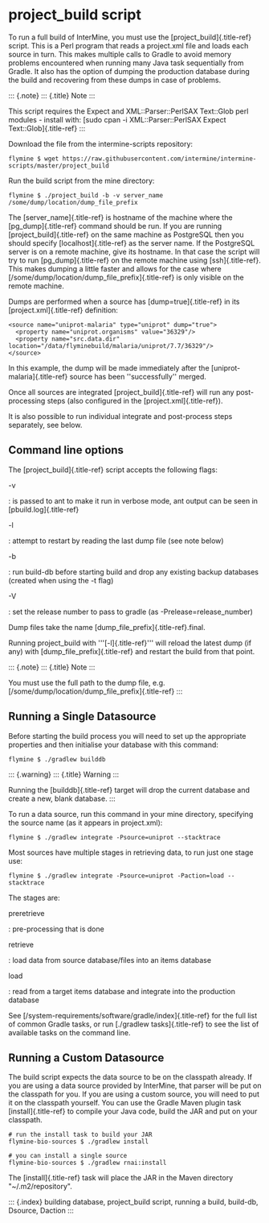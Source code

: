 project_build script
====================

To run a full build of InterMine, you must use the
[project_build]{.title-ref} script. This is a Perl program that reads a
project.xml file and loads each source in turn. This makes multiple
calls to Gradle to avoid memory problems encountered when running many
Java task sequentially from Gradle. It also has the option of dumping
the production database during the build and recovering from these dumps
in case of problems.

::: {.note}
::: {.title}
Note
:::

This script requires the Expect and XML::Parser::PerlSAX Text::Glob perl
modules - install with: [sudo cpan -i XML::Parser::PerlSAX Expect
Text::Glob]{.title-ref}
:::

Download the file from the intermine-scripts repository:

``` {.bash}
flymine $ wget https://raw.githubusercontent.com/intermine/intermine-scripts/master/project_build
```

Run the build script from the mine directory:

``` {.bash}
flymine $ ./project_build -b -v server_name /some/dump/location/dump_file_prefix
```

The [server_name]{.title-ref} is hostname of the machine where the
[pg_dump]{.title-ref} command should be run. If you are running
[project_build]{.title-ref} on the same machine as PostgreSQL then you
should specify [localhost]{.title-ref} as the server name. If the
PostgreSQL server is on a remote machine, give its hostname. In that
case the script will try to run [pg_dump]{.title-ref} on the remote
machine using [ssh]{.title-ref}. This makes dumping a little faster and
allows for the case where
[/some/dump/location/dump_file_prefix]{.title-ref} is only visible on
the remote machine.

Dumps are performed when a source has [dump=true]{.title-ref} in its
[project.xml]{.title-ref} definition:

``` {.xml}
<source name="uniprot-malaria" type="uniprot" dump="true">
  <property name="uniprot.organisms" value="36329"/>
  <property name="src.data.dir" location="/data/flyminebuild/malaria/uniprot/7.7/36329"/>
</source>
```

In this example, the dump will be made immediately after the
[uniprot-malaria]{.title-ref} source has been \'\'successfully\'\'
merged.

Once all sources are integrated [project_build]{.title-ref} will run any
post-processing steps (also configured in the
[project.xml]{.title-ref}).

It is also possible to run individual integrate and post-process steps
separately, see below.

Command line options
--------------------

The [project_build]{.title-ref} script accepts the following flags:

-v

:   is passed to ant to make it run in verbose mode, ant output can be
    seen in [pbuild.log]{.title-ref}

-l

:   attempt to restart by reading the last dump file (see note below)

-b

:   run build-db before starting build and drop any existing backup
    databases (created when using the -t flag)

-V

:   set the release number to pass to gradle (as
    -Prelease=release_number)

Dump files take the name [dump_file_prefix]{.title-ref}.final.

Running project_build with \'\'\'[-l]{.title-ref}\'\'\' will reload the
latest dump (if any) with [dump_file_prefix]{.title-ref} and restart the
build from that point.

::: {.note}
::: {.title}
Note
:::

You must use the full path to the dump file, e.g.
[/some/dump/location/dump_file_prefix]{.title-ref}
:::

Running a Single Datasource
---------------------------

Before starting the build process you will need to set up the
appropriate properties and then initialise your database with this
command:

``` {.bash}
flymine $ ./gradlew builddb
```

::: {.warning}
::: {.title}
Warning
:::

Running the [builddb]{.title-ref} target will drop the current database
and create a new, blank database.
:::

To run a data source, run this command in your mine directory,
specifying the source name (as it appears in project.xml):

``` {.bash}
flymine $ ./gradlew integrate -Psource=uniprot --stacktrace
```

Most sources have multiple stages in retrieving data, to run just one
stage use:

``` {.bash}
flymine $ ./gradlew integrate -Psource=uniprot -Paction=load --stacktrace
```

The stages are:

preretrieve

:   pre-processing that is done

retrieve

:   load data from source database/files into an items database

load

:   read from a target items database and integrate into the production
    database

See [/system-requirements/software/gradle/index]{.title-ref} for the
full list of common Gradle tasks, or run [./gradlew tasks]{.title-ref}
to see the list of available tasks on the command line.

Running a Custom Datasource
---------------------------

The build script expects the data source to be on the classpath already.
If you are using a data source provided by InterMine, that parser will
be put on the classpath for you. If you are using a custom source, you
will need to put it on the classpath yourself. You can use the Gradle
Maven plugin task [install]{.title-ref} to compile your Java code, build
the JAR and put on your classpath.

``` {.bash}
# run the install task to build your JAR
flymine-bio-sources $ ./gradlew install
```

``` {.bash}
# you can install a single source
flymine-bio-sources $ ./gradlew rnai:install
```

The [install]{.title-ref} task will place the JAR in the Maven directory
\"\~/.m2/repository\".

::: {.index}
building database, project_build script, running a build, build-db,
Dsource, Daction
:::
